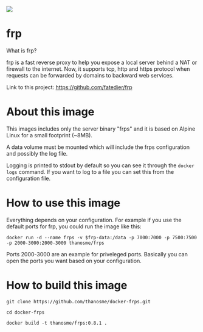 [![](https://images.microbadger.com/badges/image/thanosme/frps.svg)](https://microbadger.com/images/thanosme/frps "Get your own image badge on microbadger.com")

# frp

What is frp?

frp is a fast reverse proxy to help you expose a local server behind a NAT or firewall to the internet. Now, it supports tcp, http and https protocol when requests can be forwarded by domains to backward web services.

Link to this project: https://github.com/fatedier/frp

# About this image

This images includes only the server binary "frps" and it is based on Alpine Linux for a small footprint (~8MB).

A data volume must be mounted which will include the frps configuration and possibly the log file.

Logging is printed to stdout by default so you can see it through the `docker logs` command. If you want to log to a file you can set this from the configuration file.

# How to use this image

Everything depends on your configuration. For example if you use the default ports for frp, you could run the image like this:

```
docker run -d --name frps -v $frp-data:/data -p 7000:7000 -p 7500:7500 -p 2000-3000:2000-3000 thanosme/frps
```

Ports 2000-3000 are an example for priveleged ports. Basically you can open the ports you want based on your configuration.

# How to build this image

```
git clone https://github.com/thanosme/docker-frps.git

cd docker-frps

docker build -t thanosme/frps:0.8.1 .
```
